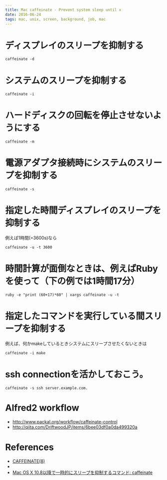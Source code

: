 ```yaml
---
title: Mac caffeinate - Prevent system sleep until x
date: 2016-06-24
tags: mac, unix, screen, background, job, mac
---
```





# ディスプレイのスリープを抑制する

```
caffeinate -d
```

# システムのスリープを抑制する

```
caffeinate -i
```

# ハードディスクの回転を停止させないようにする

```
caffeinate -m
```

# 電源アダプタ接続時にシステムのスリープを抑制する

```
caffeinate -s
```

# 指定した時間ディスプレイのスリープを抑制する

例えば1時間(=3600s)なら

```
caffeinate -u -t 3600
```

# 時間計算が面倒なときは、例えばRubyを使って（下の例では1時間17分）

```
ruby -e "print (60+17)*60" | xargs caffeinate -u -t
```

# 指定したコマンドを実行している間スリープを抑制する

例えば、何かmakeしているときシステムにスリープさせたくないときは

```
caffeinate -i make
```


# ssh connectionを活かしておこう。

```
caffeinate -s ssh server.example.com.
```

# Alfred2 workflow

+ <http://www.packal.org/workflow/caffeinate-control>
+ <http://qiita.com/DriftwoodJP/items/6bee03df0a0da499320a>

# References


+ [CAFFEINATE(8)](https://developer.apple.com/legacy/library/documentation/Darwin/Reference/ManPages/man8/caffeinate.8.html)
+ [](http://unix.stackexchange.com/questions/1786/os-x-how-to-keep-the-computer-from-sleeping-during-a-ssh-session)
+ [Mac OS X 10.8以降で一時的にスリープを抑制するコマンド: caffeinate](http://henry.animeo.jp/blog/2013/12/07/caffeinate/)
